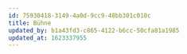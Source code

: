 ```yaml
---
id: 75930418-3149-4a0d-9cc9-48bb301c010c
title: Bühne
updated_by: b1a43fd3-c865-4122-b6cc-50cfa81a1985
updated_at: 1623337955
---
```


